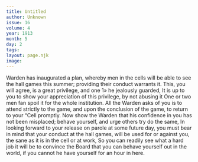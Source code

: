 ```yaml
---
title: Untitled
author: Unknown
issue: 16
volume: 4
year: 1913
month: 5
day: 2
tags:
layout: page.njk
image:
---
```

Warden has inaugurated a plan, whereby men in the cells will be able to see the hall games this summer; providing their conduct warrants it. This, you will agree, is a great privilege, and one 1» he jealously guarded, It is up to you to show your appreciation of this privilege, by not abusing it One or two men fan spoil it for the whole institution. All the Warden asks of you is to attend strictly to the game, and upon the conclusion of the game, to return to your “Cell promptly. Now show the Warden that his confidence in you has not been misplaced; behave yourself, and urge others try do the same, In looking forward to your release on parole at some future day, you must bear in mind that your conduct at the hall games, will be used for or against you, the sane as it is in the cell or at work, So you can readily see what a hard job it will be to convince the Board that you can behave yourself out in the world, if you cannot he have yourself for an hour in here. 


